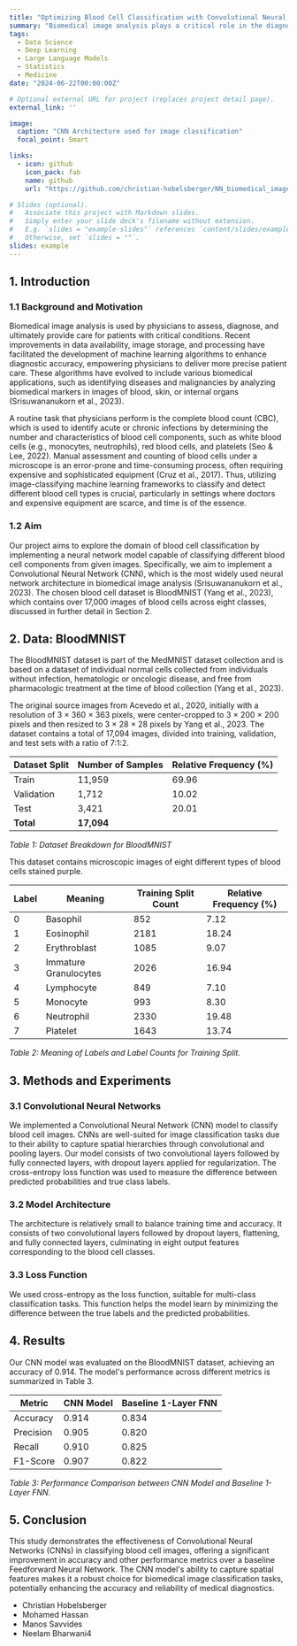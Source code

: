 ```yaml
---
title: "Optimizing Blood Cell Classification with Convolutional Neural Networks"
summary: "Biomedical image analysis plays a critical role in the diagnosis and treatment of patients with serious diseases. Advances in data availability and machine learning have improved the accuracy and efficiency of these analyses. This paper explores the use of convolutional neural networks (CNNs) for blood cell classification, a task essential for complete blood counts that identify infections based on blood cell characteristics. Manual assessment of blood cells is error-prone and resource-intensive, highlighting the need for automated solutions. We implemented a CNN using the BloodMNIST dataset, which contains over 17,000 images across eight blood cell classes. The CNN achieved superior performance with an accuracy of 0.914, significantly outperforming the baseline 1-layer Feedforward Neural Network on all evaluated metrics. Our results demonstrate that CNNs, with their ability to capture spatial hierarchies, provide a robust solution for blood cell classification, offering improved accuracy and reliability for medical diagnostics."
tags:
  - Data Science
  - Deep Learning
  - Large Language Models
  - Statistics
  - Medicine
date: "2024-06-22T00:00:00Z"

# Optional external URL for project (replaces project detail page).
external_link: ''

image:
  caption: "CNN Architecture used for image classification"
  focal_point: Smart

links:
  - icon: github
    icon_pack: fab
    name: github
    url: "https://github.com/christian-hobelsberger/NN_biomedical_image_classification"

# Slides (optional).
#   Associate this project with Markdown slides.
#   Simply enter your slide deck's filename without extension.
#   E.g. `slides = "example-slides"` references `content/slides/example-slides.md`.
#   Otherwise, set `slides = ""`.
slides: example
---
```


## 1. Introduction

### 1.1 Background and Motivation

Biomedical image analysis is used by physicians to assess, diagnose, and ultimately provide care for patients with critical conditions. Recent improvements in data availability, image storage, and processing have facilitated the development of machine learning algorithms to enhance diagnostic accuracy, empowering physicians to deliver more precise patient care. These algorithms have evolved to include various biomedical applications, such as identifying diseases and malignancies by analyzing biomedical markers in images of blood, skin, or internal organs (Srisuwananukorn et al., 2023).

A routine task that physicians perform is the complete blood count (CBC), which is used to identify acute or chronic infections by determining the number and characteristics of blood cell components, such as white blood cells (e.g., monocytes, neutrophils), red blood cells, and platelets (Seo & Lee, 2022). Manual assessment and counting of blood cells under a microscope is an error-prone and time-consuming process, often requiring expensive and sophisticated equipment (Cruz et al., 2017). Thus, utilizing image-classifying machine learning frameworks to classify and detect different blood cell types is crucial, particularly in settings where doctors and expensive equipment are scarce, and time is of the essence.

### 1.2 Aim

Our project aims to explore the domain of blood cell classification by implementing a neural network model capable of classifying different blood cell components from given images. Specifically, we aim to implement a Convolutional Neural Network (CNN), which is the most widely used neural network architecture in biomedical image analysis (Srisuwananukorn et al., 2023). The chosen blood cell dataset is BloodMNIST (Yang et al., 2023), which contains over 17,000 images of blood cells across eight classes, discussed in further detail in Section 2.

## 2. Data: BloodMNIST

The BloodMNIST dataset is part of the MedMNIST dataset collection and is based on a dataset of individual normal cells collected from individuals without infection, hematologic or oncologic disease, and free from pharmacologic treatment at the time of blood collection (Yang et al., 2023).

The original source images from Acevedo et al., 2020, initially with a resolution of 3 × 360 × 363 pixels, were center-cropped to 3 × 200 × 200 pixels and then resized to 3 × 28 × 28 pixels by Yang et al., 2023. The dataset contains a total of 17,094 images, divided into training, validation, and test sets with a ratio of 7:1:2.

| Dataset Split | Number of Samples | Relative Frequency (%) |
|---------------|-------------------|------------------------|
| Train         | 11,959            | 69.96                  |
| Validation    | 1,712             | 10.02                  |
| Test          | 3,421             | 20.01                  |
| **Total**     | **17,094**        |                        |

*Table 1: Dataset Breakdown for BloodMNIST*

This dataset contains microscopic images of eight different types of blood cells stained purple.

| Label | Meaning                  | Training Split Count | Relative Frequency (%) |
|-------|--------------------------|----------------------|------------------------|
| 0     | Basophil                 | 852                  | 7.12                   |
| 1     | Eosinophil               | 2181                 | 18.24                  |
| 2     | Erythroblast             | 1085                 | 9.07                   |
| 3     | Immature Granulocytes    | 2026                 | 16.94                  |
| 4     | Lymphocyte               | 849                  | 7.10                   |
| 5     | Monocyte                 | 993                  | 8.30                   |
| 6     | Neutrophil               | 2330                 | 19.48                  |
| 7     | Platelet                 | 1643                 | 13.74                  |

*Table 2: Meaning of Labels and Label Counts for Training Split.*

## 3. Methods and Experiments

### 3.1 Convolutional Neural Networks

We implemented a Convolutional Neural Network (CNN) model to classify blood cell images. CNNs are well-suited for image classification tasks due to their ability to capture spatial hierarchies through convolutional and pooling layers. Our model consists of two convolutional layers followed by fully connected layers, with dropout layers applied for regularization. The cross-entropy loss function was used to measure the difference between predicted probabilities and true class labels.

### 3.2 Model Architecture

The architecture is relatively small to balance training time and accuracy. It consists of two convolutional layers followed by dropout layers, flattening, and fully connected layers, culminating in eight output features corresponding to the blood cell classes.

### 3.3 Loss Function

We used cross-entropy as the loss function, suitable for multi-class classification tasks. This function helps the model learn by minimizing the difference between the true labels and the predicted probabilities.

## 4. Results

Our CNN model was evaluated on the BloodMNIST dataset, achieving an accuracy of 0.914. The model's performance across different metrics is summarized in Table 3.

| Metric         | CNN Model | Baseline 1-Layer FNN |
|----------------|-----------|---------------------|
| Accuracy       | 0.914     | 0.834               |
| Precision      | 0.905     | 0.820               |
| Recall         | 0.910     | 0.825               |
| F1-Score       | 0.907     | 0.822               |

*Table 3: Performance Comparison between CNN Model and Baseline 1-Layer FNN.*

## 5. Conclusion

This study demonstrates the effectiveness of Convolutional Neural Networks (CNNs) in classifying blood cell images, offering a significant improvement in accuracy and other performance metrics over a baseline Feedforward Neural Network. The CNN model's ability to capture spatial features makes it a robust choice for biomedical image classification tasks, potentially enhancing the accuracy and reliability of medical diagnostics.

- Christian Hobelsberger
- Mohamed Hassan
- Manos Savvides
- Neelam Bharwani4
